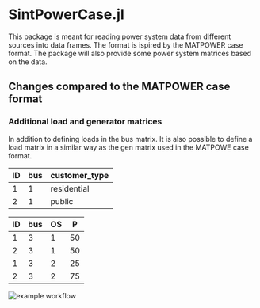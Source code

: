 # SintPowerCase.jl
This package is meant for reading power system data from different sources into data frames. The format is ispired by the MATPOWER case format. The package will also provide some power system matrices based on the data.

## Changes compared to the MATPOWER case format

### Additional load and generator matrices
In addition to defining loads in the bus matrix. It is also possible to define a load matrix in a similar way as the gen matrix used in the MATPOWE case format.

|ID|bus|customer_type|
|--|---|-------------|
|1 |1  |residential  |
|2 |1  |public       |

|ID|bus|OS|P |
|--|---|--|- |
|1 |3  |1 |50|
|2 |3  |1 |50|
|1 |3  |2 |25|
|2 |3  |2 |75|

![example workflow](https://github.com/Hofsmo/SintPowerCase.jl/actions/workflows/run_tests.yaml/badge.svg)
